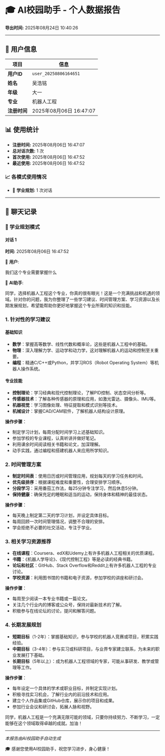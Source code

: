 # 🎓 AI校园助手 - 个人数据报告

**导出时间:** 2025年08月24日 10:40:26

---

## 👤 用户信息

| 项目 | 信息 |
|------|------|
| **用户ID** | `user_20250806164651` |
| **姓名** | 吴浩铭 |
| **年级** | 大一 |
| **专业** | 机器人工程 |
| **注册时间** | 2025年08月06日 16:47:07 |

## 📊 使用统计

- **注册时间:** 2025年08月06日 16:47:07
- **总对话次数:** 1 次
- **首次使用:** 2025年08月06日 16:47:52
- **最近使用:** 2025年08月06日 16:47:52

### 📈 各模式使用情况

- 🎯 **学业规划:** 1 次对话

---

## 💬 聊天记录

### 🎯 学业规划模式

#### 对话 1

**时间:** 2025年08月06日 16:47:52

👤 **用户**:

我们这个专业需要掌握什么

🤖 **AI助手**:

同学，选择机器人工程这个专业，你真的很有眼光！这是一个充满挑战和机遇的领域。针对你的问题，我为你整理了一些学习建议、时间管理方案、学习资源以及长期发展规划，希望能帮助你更好地掌握这个专业所需的知识和技能。

### 1. 针对性的学习建议

#### 基础知识
- **数学**：掌握高等数学、线性代数和概率论，这些是机器人工程中的基础。
- **物理**：深入理解力学、运动学和动力学，这对理解机器人的运动和控制至关重要。
- **编程**：精通C/C++或Python，并学习ROS（Robot Operating System）等机器人操作系统。

#### 专业技能
- **控制理论**：学习经典和现代控制理论，了解PID控制、状态空间分析等。
- **传感器技术**：了解各种传感器的原理和应用，如激光雷达、摄像头、IMU等。
- **机器视觉**：学习图像处理、特征提取和模式识别等技术。
- **机械设计**：掌握CAD/CAM软件，了解机器人结构设计原理。

**操作步骤**：
- 制定学习计划，每周分配时间学习上述基础知识。
- 参加学校的专业课程，认真听讲并做好笔记。
- 利用课余时间阅读相关书籍和论文，加深理解。
- 动手实践，通过编程和搭建机器人来应用所学知识。

### 2. 时间管理方案

- **制定时间表**：使用日历或时间管理应用，规划每天的学习任务和时间。
- **优先级排序**：根据课程难度和重要性，合理安排学习顺序。
- **分段学习**：采用番茄工作法，每25分钟专注学习，然后休息5分钟。
- **保持健康**：确保充足的睡眠和适当的运动，保持身体和精神的最佳状态。

**操作步骤**：
- 每天晚上制定第二天的学习计划，并设定具体目标。
- 每周回顾一次时间管理情况，调整不合理的安排。
- 学会拒绝不必要的社交活动，专注于学业。

### 3. 相关学习资源推荐

- **在线课程**：Coursera、edX和Udemy上有许多机器人工程相关的优质课程。
- **书籍**：《机器人学导论》、《现代控制工程》等是必读的经典书籍。
- **论坛和社区**：GitHub、Stack Overflow和Reddit上有许多机器人工程的专业讨论。
- **学校资源**：利用图书馆的书籍和电子资源，参加学校的讲座和研讨会。

**操作步骤**：
- 每周至少阅读一本专业书籍或一篇论文。
- 关注几个行业内的博客或公众号，保持对最新技术的了解。
- 积极参与在线论坛的讨论，提问和解答问题。

### 4. 长期发展规划

- **短期目标**（1-2年）：掌握基础知识，参与学校的机器人竞赛或项目，积累实践经验。
- **中期目标**（3-4年）：参与实习或科研项目，与业界专家建立联系，为未来的职业发展打下基础。
- **长期目标**（5年以上）：成为机器人工程领域的专家，可能从事研发、教学或管理等工作。

**操作步骤**：
- 每年设定一个具体的学术或职业目标，并制定实现计划。
- 积极寻找实习机会，了解行业内的前沿技术和应用。
- 建立个人作品集或GitHub仓库，展示你的项目和成果。
- 参加行业会议和研讨会，拓展人脉和视野。

同学，机器人工程是一个充满无限可能的领域，只要你持续努力、不断学习，一定能够在这个领域取得卓越的成就。加油！

---

*本报告由AI校园助手自动生成*

🎓 感谢您使用AI校园助手，祝您学习进步，身心健康！